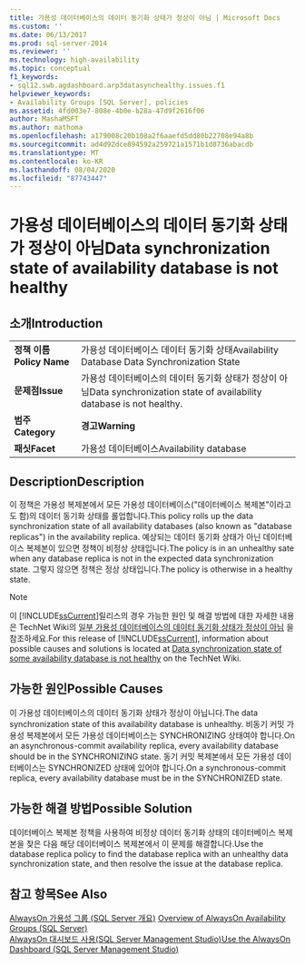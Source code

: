 ```yaml
---
title: 가용성 데이터베이스의 데이터 동기화 상태가 정상이 아님 | Microsoft Docs
ms.custom: ''
ms.date: 06/13/2017
ms.prod: sql-server-2014
ms.reviewer: ''
ms.technology: high-availability
ms.topic: conceptual
f1_keywords:
- sql12.swb.agdashboard.arp3datasynchealthy.issues.f1
helpviewer_keywords:
- Availability Groups [SQL Server], policies
ms.assetid: 4fd003e7-808e-4b0e-b28a-47d9f2616f06
author: MashaMSFT
ms.author: mathoma
ms.openlocfilehash: a179008c20b108a2f6aaefd5dd80b22708e94a8b
ms.sourcegitcommit: ad4d92dce894592a259721a1571b1d8736abacdb
ms.translationtype: MT
ms.contentlocale: ko-KR
ms.lasthandoff: 08/04/2020
ms.locfileid: "87743447"
---
```

# <a name="data-synchronization-state-of-availability-database-is-not-healthy"></a><span data-ttu-id="1802f-102">가용성 데이터베이스의 데이터 동기화 상태가 정상이 아님</span><span class="sxs-lookup"><span data-stu-id="1802f-102">Data synchronization state of availability database is not healthy</span></span>
    
## <a name="introduction"></a><span data-ttu-id="1802f-103">소개</span><span class="sxs-lookup"><span data-stu-id="1802f-103">Introduction</span></span>  
  
|||  
|-|-|  
|<span data-ttu-id="1802f-104">**정책 이름**</span><span class="sxs-lookup"><span data-stu-id="1802f-104">**Policy Name**</span></span>|<span data-ttu-id="1802f-105">가용성 데이터베이스 데이터 동기화 상태</span><span class="sxs-lookup"><span data-stu-id="1802f-105">Availability Database Data Synchronization State</span></span>|  
|<span data-ttu-id="1802f-106">**문제점**</span><span class="sxs-lookup"><span data-stu-id="1802f-106">**Issue**</span></span>|<span data-ttu-id="1802f-107">가용성 데이터베이스의 데이터 동기화 상태가 정상이 아님</span><span class="sxs-lookup"><span data-stu-id="1802f-107">Data synchronization state of availability database is not healthy.</span></span>|  
|<span data-ttu-id="1802f-108">**범주**</span><span class="sxs-lookup"><span data-stu-id="1802f-108">**Category**</span></span>|<span data-ttu-id="1802f-109">**경고**</span><span class="sxs-lookup"><span data-stu-id="1802f-109">**Warning**</span></span>|  
|<span data-ttu-id="1802f-110">**패싯**</span><span class="sxs-lookup"><span data-stu-id="1802f-110">**Facet**</span></span>|<span data-ttu-id="1802f-111">가용성 데이터베이스</span><span class="sxs-lookup"><span data-stu-id="1802f-111">Availability database</span></span>|  
  
## <a name="description"></a><span data-ttu-id="1802f-112">Description</span><span class="sxs-lookup"><span data-stu-id="1802f-112">Description</span></span>  
 <span data-ttu-id="1802f-113">이 정책은 가용성 복제본에서 모든 가용성 데이터베이스("데이터베이스 복제본"이라고도 함)의 데이터 동기화 상태를 롤업합니다.</span><span class="sxs-lookup"><span data-stu-id="1802f-113">This policy rolls up the data synchronization state of all availability databases (also known as "database replicas") in the availability replica.</span></span> <span data-ttu-id="1802f-114">예상되는 데이터 동기화 상태가 아닌 데이터베이스 복제본이 있으면 정책이 비정상 상태입니다.</span><span class="sxs-lookup"><span data-stu-id="1802f-114">The policy is in an unhealthy sate when any database replica is not in the expected data synchronization state.</span></span> <span data-ttu-id="1802f-115">그렇지 않으면 정책은 정상 상태입니다.</span><span class="sxs-lookup"><span data-stu-id="1802f-115">The policy is otherwise in a healthy state.</span></span>  
  
> [!NOTE]  
>  <span data-ttu-id="1802f-116">이 [!INCLUDE[ssCurrent](../../../includes/sscurrent-md.md)]릴리스의 경우 가능한 원인 및 해결 방법에 대한 자세한 내용은 TechNet Wiki의 [일부 가용성 데이터베이스의 데이터 동기화 상태가 정상이 아님](https://go.microsoft.com/fwlink/p/?LinkId=220858) 을 참조하세요.</span><span class="sxs-lookup"><span data-stu-id="1802f-116">For this release of [!INCLUDE[ssCurrent](../../../includes/sscurrent-md.md)], information about possible causes and solutions is located at [Data synchronization state of some availability database is not healthy](https://go.microsoft.com/fwlink/p/?LinkId=220858) on the TechNet Wiki.</span></span>  
  
## <a name="possible-causes"></a><span data-ttu-id="1802f-117">가능한 원인</span><span class="sxs-lookup"><span data-stu-id="1802f-117">Possible Causes</span></span>  
 <span data-ttu-id="1802f-118">이 가용성 데이터베이스의 데이터 동기화 상태가 정상이 아닙니다.</span><span class="sxs-lookup"><span data-stu-id="1802f-118">The data synchronization state of this availability database is unhealthy.</span></span> <span data-ttu-id="1802f-119">비동기 커밋 가용성 복제본에서 모든 가용성 데이터베이스는 SYNCHRONIZING 상태여야 합니다.</span><span class="sxs-lookup"><span data-stu-id="1802f-119">On an asynchronous-commit availability replica, every availability database should be in the SYNCHRONIZING state.</span></span> <span data-ttu-id="1802f-120">동기 커밋 복제본에서 모든 가용성 데이터베이스는 SYNCHRONIZED 상태에 있어야 합니다.</span><span class="sxs-lookup"><span data-stu-id="1802f-120">On a synchronous-commit replica, every availability database must be in the SYNCHRONIZED state.</span></span>  
  
## <a name="possible-solution"></a><span data-ttu-id="1802f-121">가능한 해결 방법</span><span class="sxs-lookup"><span data-stu-id="1802f-121">Possible Solution</span></span>  
 <span data-ttu-id="1802f-122">데이터베이스 복제본 정책을 사용하여 비정상 데이터 동기화 상태의 데이터베이스 복제본을 찾은 다음 해당 데이터베이스 복제본에서 이 문제를 해결합니다.</span><span class="sxs-lookup"><span data-stu-id="1802f-122">Use the database replica policy to find the database replica with an unhealthy data synchronization state, and then resolve the issue at the database replica.</span></span>  
  
## <a name="see-also"></a><span data-ttu-id="1802f-123">참고 항목</span><span class="sxs-lookup"><span data-stu-id="1802f-123">See Also</span></span>  
 <span data-ttu-id="1802f-124">[AlwaysOn 가용성 그룹 &#40;SQL Server 개요&#41;](overview-of-always-on-availability-groups-sql-server.md) </span><span class="sxs-lookup"><span data-stu-id="1802f-124">[Overview of AlwaysOn Availability Groups &#40;SQL Server&#41;](overview-of-always-on-availability-groups-sql-server.md) </span></span>  
 [<span data-ttu-id="1802f-125">AlwaysOn 대시보드 사용&#40;SQL Server Management Studio&#41;</span><span class="sxs-lookup"><span data-stu-id="1802f-125">Use the AlwaysOn Dashboard &#40;SQL Server Management Studio&#41;</span></span>](use-the-always-on-dashboard-sql-server-management-studio.md)  
  
  

